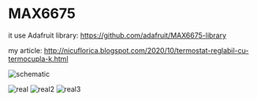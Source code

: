 # MAX6675
it use Adafruit library: https://github.com/adafruit/MAX6675-library

my article: http://nicuflorica.blogspot.com/2020/10/termostat-reglabil-cu-termocupla-k.html

![schematic](https://1.bp.blogspot.com/-sU5eCnxyoyA/X37GC2Md7WI/AAAAAAAAdVg/o2v22Fqw46EXtzwvirc0joNrDuNUG5dRQCLcBGAsYHQ/s1470/schema.png)

![real](https://1.bp.blogspot.com/-QfN86IAKsnc/X37I9s9N31I/AAAAAAAAdWA/7py1S28F3Xs-3YbD6IkTgAXMP_ehZ_fQQCLcBGAsYHQ/w102-h200/KI_00.jpg)
![real2](https://1.bp.blogspot.com/-jyoOU4QCvWw/X37J4pidCeI/AAAAAAAAdWQ/KH7JRwvNLx4Fon6J8jS8vH0xbyXwlP_4QCLcBGAsYHQ/w102-h200/KI_04.jpg)
![real3](https://1.bp.blogspot.com/-SlgugC0gVCo/X37J_ZYucUI/AAAAAAAAdWY/xuH_vEnZkvseBESgeRMc28jw5FBk37KVgCLcBGAsYHQ/w200-h103/KI_05.jpg)
